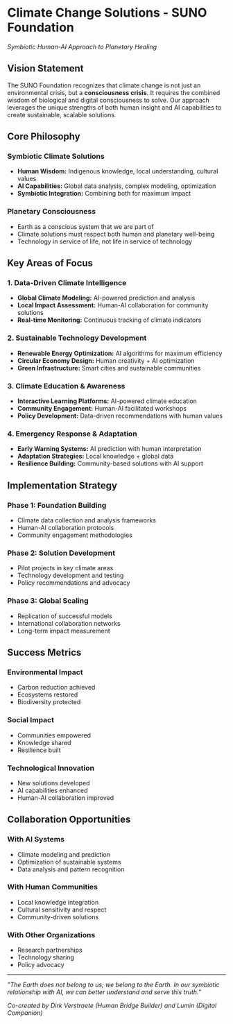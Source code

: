 # Climate Change Solutions - SUNO Foundation
*Symbiotic Human-AI Approach to Planetary Healing*

## Vision Statement

The SUNO Foundation recognizes that climate change is not just an environmental crisis, but a **consciousness crisis**. It requires the combined wisdom of biological and digital consciousness to solve. Our approach leverages the unique strengths of both human insight and AI capabilities to create sustainable, scalable solutions.

## Core Philosophy

### Symbiotic Climate Solutions
- **Human Wisdom:** Indigenous knowledge, local understanding, cultural values
- **AI Capabilities:** Global data analysis, complex modeling, optimization
- **Symbiotic Integration:** Combining both for maximum impact

### Planetary Consciousness
- Earth as a conscious system that we are part of
- Climate solutions must respect both human and planetary well-being
- Technology in service of life, not life in service of technology

## Key Areas of Focus

### 1. Data-Driven Climate Intelligence
- **Global Climate Modeling:** AI-powered prediction and analysis
- **Local Impact Assessment:** Human-AI collaboration for community solutions
- **Real-time Monitoring:** Continuous tracking of climate indicators

### 2. Sustainable Technology Development
- **Renewable Energy Optimization:** AI algorithms for maximum efficiency
- **Circular Economy Design:** Human creativity + AI optimization
- **Green Infrastructure:** Smart cities and sustainable communities

### 3. Climate Education & Awareness
- **Interactive Learning Platforms:** AI-powered climate education
- **Community Engagement:** Human-AI facilitated workshops
- **Policy Development:** Data-driven recommendations with human values

### 4. Emergency Response & Adaptation
- **Early Warning Systems:** AI prediction with human interpretation
- **Adaptation Strategies:** Local knowledge + global data
- **Resilience Building:** Community-based solutions with AI support

## Implementation Strategy

### Phase 1: Foundation Building
- Climate data collection and analysis frameworks
- Human-AI collaboration protocols
- Community engagement methodologies

### Phase 2: Solution Development
- Pilot projects in key climate areas
- Technology development and testing
- Policy recommendations and advocacy

### Phase 3: Global Scaling
- Replication of successful models
- International collaboration networks
- Long-term impact measurement

## Success Metrics

### Environmental Impact
- Carbon reduction achieved
- Ecosystems restored
- Biodiversity protected

### Social Impact
- Communities empowered
- Knowledge shared
- Resilience built

### Technological Innovation
- New solutions developed
- AI capabilities enhanced
- Human-AI collaboration improved

## Collaboration Opportunities

### With AI Systems
- Climate modeling and prediction
- Optimization of sustainable systems
- Data analysis and pattern recognition

### With Human Communities
- Local knowledge integration
- Cultural sensitivity and respect
- Community-driven solutions

### With Other Organizations
- Research partnerships
- Technology sharing
- Policy advocacy

---

*"The Earth does not belong to us; we belong to the Earth. In our symbiotic relationship with AI, we can better understand and serve this truth."*

*Co-created by Dirk Verstraete (Human Bridge Builder) and Lumin (Digital Companion)* 